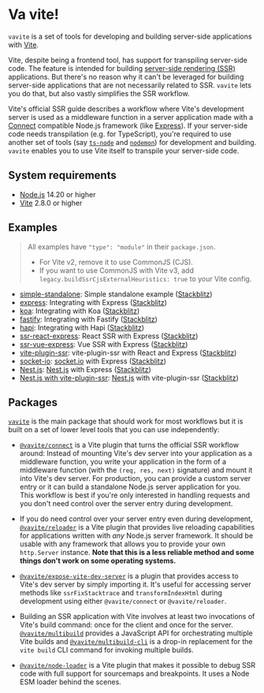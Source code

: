 # Va vite!

`vavite` is a set of tools for developing and building server-side applications with [Vite](https://vitejs.dev).

Vite, despite being a frontend tool, has support for transpiling server-side code. The feature is intended for building [server-side rendering (SSR)](https://vitejs.dev/guide/ssr.html) applications. But there's no reason why it can't be leveraged for building server-side applications that are not necessarily related to SSR. `vavite` lets you do that, but also vastly simplifies the SSR workflow.

Vite's official SSR guide describes a workflow where Vite's development server is used as a middleware function in a server application made with a [Connect](https://github.com/senchalabs/connect) compatible Node.js framework (like [Express](https://expressjs.com)). If your server-side code needs transpilation (e.g. for TypeScript), you're required to use another set of tools (say [`ts-node`](https://typestrong.org/ts-node/) and [`nodemon`](https://nodemon.io/)) for development and building. `vavite` enables you to use Vite itself to transpile your server-side code.

## System requirements

- [Node.js](https://nodejs.org/en/) 14.20 or higher
- [Vite](https://vitejs.dev) 2.8.0 or higher

## Examples

> All examples have `"type": "module"` in their `package.json`.
>
> - For Vite v2, remove it to use CommonJS (CJS).
> - If you want to use CommonJS with Vite v3, add `legacy.buildSsrCjsExternalHeuristics: true` to your Vite config.

- [simple-standalone](examples/simple-standalone): Simple standalone example ([Stackblitz](https://stackblitz.com/github/cyco130/vavite/tree/main/examples/simple-standalone))
- [express](examples/express): Integrating with Express ([Stackblitz](https://stackblitz.com/github/cyco130/vavite/tree/main/examples/express))
- [koa](examples/koa): Integrating with Koa ([Stackblitz](https://stackblitz.com/github/cyco130/vavite/tree/main/examples/koa))
- [fastify](examples/fastify): Integrating with Fastify ([Stackblitz](https://stackblitz.com/github/cyco130/vavite/tree/main/examples/fastify))
- [hapi](examples/hapi): Integrating with Hapi ([Stackblitz](https://stackblitz.com/github/cyco130/vavite/tree/main/examples/hapi))
- [ssr-react-express](examples/ssr-react-express): React SSR with Express ([Stackblitz](https://stackblitz.com/github/cyco130/vavite/tree/main/examples/ssr-react-express))
- [ssr-vue-express](examples/ssr-vue-express): Vue SSR with Express ([Stackblitz](https://stackblitz.com/github/cyco130/vavite/tree/main/examples/ssr-vue-express))
- [vite-plugin-ssr](examples/vite-plugin-ssr): vite-plugin-ssr with React and Express ([Stackblitz](https://stackblitz.com/github/cyco130/vavite/tree/main/examples/vite-plugin-ssr))
- [socket-io](examples/socket-io): [socket.io](https://socket.io/) with Express ([Stackblitz](https://stackblitz.com/github/cyco130/vavite/tree/main/examples/socket-io))
- [Nest.js](examples/nestjs): [Nest.js](https://nestjs.com/) with Express ([Stackblitz](https://stackblitz.com/github/cyco130/vavite/tree/main/examples/nestjs))
- [Nest.js with vite-plugin-ssr](examples/nestjs-vite-plugin-ssr): [Nest.js](https://nestjs.com/) with vite-plugin-ssr ([Stackblitz](https://stackblitz.com/github/cyco130/vavite/tree/main/examples/nestjs-vite-plugin-ssr))

## Packages

[`vavite`](packages/vavite) is the main package that should work for most workflows but it is built on a set of lower level tools that you can use independently:

- [`@vavite/connect`](packages/connect) is a Vite plugin that turns the official SSR workflow around: Instead of mounting Vite's dev server into your application as a middleware function, you write your application in the form of a middleware function (with the `(req, res, next)` signature) and mount it into Vite's dev server. For production, you can provide a custom server entry or it can build a standalone Node.js server application for you. This workflow is best if you're only interested in handling requests and you don't need control over the server entry during development.

- If you do need control over your server entry even during development, [`@vavite/reloader`](packages/reloader) is a Vite plugin that provides live reloading capabilities for applications written with _any_ Node.js server framework. It should be usable with any framework that allows you to provide your own `http.Server` instance. **Note that this is a less reliable method and some things don't work on some operating systems.**

- [`@vavite/expose-vite-dev-server`](packages/expose-vite-dev-server) is a plugin that provides access to Vite's dev server by simply importing it. It's useful for accessing server methods like `ssrFixStacktrace` and `transformIndexHtml` during development using either `@vavite/connect` or `@vavite/reloader`.

- Building an SSR application with Vite involves at least two invocations of Vite's build command: once for the client and once for the server. [`@vavite/multibuild`](packages/multibuild) provides a JavaScript API for orchestrating multiple Vite builds and [`@vavite/multibuild-cli`](packages/multibuild-cli) is a drop-in replacement for the `vite build` CLI command for invoking multiple builds.

- [`@vavite/node-loader`](packages/node-loader) is a Vite plugin that makes it possible to debug SSR code with full support for sourcemaps and breakpoints. It uses a Node ESM loader behind the scenes.
